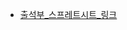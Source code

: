 - [출석부_스프레트시트_링크](https://docs.google.com/spreadsheets/d/1-6Ishe7GBQB8Xy7iYIkCxKgQxHqeKthMGZ1_6IMmKEs/edit#gid=0)

